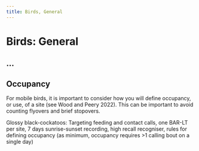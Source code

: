 ```yaml
---
title: Birds, General
---
```

# Birds: General

## ...
## Occupancy
For mobile birds, it is important to consider how you will define occupancy, or use, of a site (see Wood and Peery 2022). This can be important to avoid counting flyovers and brief stopovers.  

Glossy black-cockatoos: Targeting feeding and contact calls, one BAR-LT per site, 7 days sunrise-sunset recording, high recall recogniser, rules for defining occupancy (as minimum, occupancy requires >1 calling bout on a single day) 
